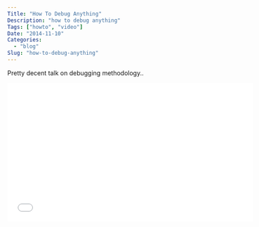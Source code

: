 ```yaml
---
Title: "How To Debug Anything"
Description: "how to debug anything"
Tags: ["howto", "video"]
Date: "2014-11-10"
Categories:
  - "blog"
Slug: "how-to-debug-anything"
---
```


Pretty decent talk on debugging methodology..

<div class="video-container">
<iframe width="560" height="315" src="//www.youtube.com/embed/VV7b7fs4VI8" frameborder="0" allowfullscreen></iframe>
</div>
